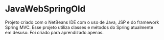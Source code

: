 # JavaWebSpringOld

Projeto criado com o NetBeans IDE com o uso de Java, JSP e do framework Spring MVC. 
Esse projeto utiliza classes e métodos do Spring atualmente em desuso. Foi criado para aprendizado apenas.
